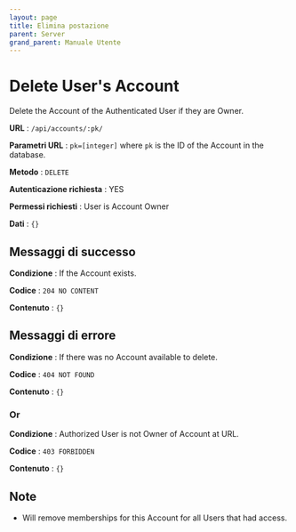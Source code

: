 ```yaml
---
layout: page
title: Elimina postazione
parent: Server
grand_parent: Manuale Utente
---
```

# Delete User's Account

Delete the Account of the Authenticated User if they are Owner.

**URL** : `/api/accounts/:pk/`

**Parametri URL** : `pk=[integer]` where `pk` is the ID of the Account in the
database.

**Metodo** : `DELETE`

**Autenticazione richiesta** : YES

**Permessi richiesti** : User is Account Owner

**Dati** : `{}`

## Messaggi di successo

**Condizione** : If the Account exists.

**Codice** : `204 NO CONTENT`

**Contenuto** : `{}`

## Messaggi di errore

**Condizione** : If there was no Account available to delete.

**Codice** : `404 NOT FOUND`

**Contenuto** : `{}`

### Or

**Condizione** : Authorized User is not Owner of Account at URL.

**Codice** : `403 FORBIDDEN`

**Contenuto** : `{}`


## Note

* Will remove memberships for this Account for all Users that had access.
